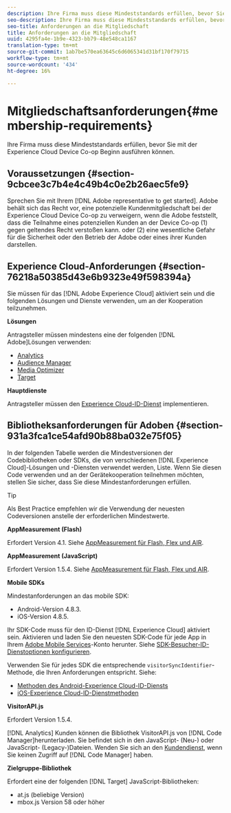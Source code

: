 ```yaml
---
description: Ihre Firma muss diese Mindeststandards erfüllen, bevor Sie mit der Experience Cloud Device Co-op Beginn ausführen können.
seo-description: Ihre Firma muss diese Mindeststandards erfüllen, bevor Sie mit der Experience Cloud Device Co-op Beginn ausführen können.
seo-title: Anforderungen an die Mitgliedschaft
title: Anforderungen an die Mitgliedschaft
uuid: 4295fa4e-1b9e-4323-bb79-48e548ca1167
translation-type: tm+mt
source-git-commit: 1ab7be570ea63645c6d6065341d31bf170f79715
workflow-type: tm+mt
source-wordcount: '434'
ht-degree: 16%

---
```



# Mitgliedschaftsanforderungen{#membership-requirements}

Ihre Firma muss diese Mindeststandards erfüllen, bevor Sie mit der Experience Cloud Device Co-op Beginn ausführen können.

## Voraussetzungen {#section-9cbcee3c7b4e4c49b4c0e2b26aec5fe9}

Sprechen Sie mit Ihrem [!DNL Adobe representative to get started]. Adobe behält sich das Recht vor, eine potenzielle Kundenmitgliedschaft bei der Experience Cloud Device Co-op zu verweigern, wenn die Adobe feststellt, dass die Teilnahme eines potenziellen Kunden an der Device Co-op (1) gegen geltendes Recht verstoßen kann. oder (2) eine wesentliche Gefahr für die Sicherheit oder den Betrieb der Adobe oder eines ihrer Kunden darstellen.

## Experience Cloud-Anforderungen {#section-76218a50385d43e6b9323e49f598394a}

Sie müssen für das [!DNL Adobe Experience Cloud] aktiviert sein und die folgenden Lösungen und Dienste verwenden, um an der Kooperation teilzunehmen.

**Lösungen**

Antragsteller müssen mindestens eine der folgenden [!DNL Adobe]Lösungen verwenden:

* [Analytics](http://www.adobe.com/de/marketing-cloud/web-analytics.html)
* [Audience Manager](http://www.adobe.com/de/marketing-cloud/data-management-platform.html)
* [Media Optimizer](http://www.adobe.com/marketing-cloud/online-advertising-management.html)
* [Target](http://www.adobe.com/marketing-cloud/testing-targeting.html)

**Hauptdienste**

Antragsteller müssen den [Experience Cloud-ID-Dienst](https://docs.adobe.com/content/help/de-DE/id-service/using/home.html) implementieren.

## Bibliotheksanforderungen für Adoben {#section-931a3fca1ce54afd90b88ba032e75f05}

In der folgenden Tabelle werden die Mindestversionen der Codebibliotheken oder SDKs, die von verschiedenen [!DNL Experience Cloud]-Lösungen und -Diensten verwendet werden, Liste. Wenn Sie diesen Code verwenden und an der Gerätekooperation teilnehmen möchten, stellen Sie sicher, dass Sie diese Mindestanforderungen erfüllen.

>[!TIP]
>
>Als Best Practice empfehlen wir die Verwendung der neuesten Codeversionen anstelle der erforderlichen Mindestwerte.

**AppMeasurement (Flash)**

Erfordert Version 4.1. Siehe [AppMeasurement für Flash, Flex und AIR](https://github.com/AdobeDocs/analytics-1.4-apis/blob/master/docs/data-insertion-api/index.md).

**AppMeasurement (JavaScript)**

Erfordert Version 1.5.4. Siehe [AppMeasurement für Flash, Flex und AIR](https://docs.adobe.com/content/help/de-DE/analytics/implementation/js/migrate-from-hcode.html).

**Mobile SDKs**

Mindestanforderungen an das mobile SDK:

* Android-Version 4.8.3.
* iOS-Version 4.8.5.

Ihr SDK-Code muss für den ID-Dienst [!DNL Experience Cloud] aktiviert sein. Aktivieren und laden Sie den neuesten SDK-Code für jede App in Ihrem [Adobe Mobile Services](https://mobilemarketing.adobe.com/)-Konto herunter. Siehe [SDK-Besucher-ID-Dienstoptionen konfigurieren](https://docs.adobe.com/content/help/de-DE/mobile-services/using/manage-app-settings-ug/configuring-app/t-config-visitor.html).

Verwenden Sie für jedes SDK die entsprechende `visitorSyncIdentifier`-Methode, die Ihren Anforderungen entspricht. Siehe:

* [Methoden des Android-Experience Cloud-ID-Diensts](https://docs.adobe.com/content/help/en/mobile-services/android/experience-cloud-android/mcvid.html)
* [iOS-Experience Cloud-ID-Dienstmethoden](https://docs.adobe.com/content/help/en/mobile-services/ios/exp-cloud-ios/mcvid.html)

**VisitorAPI.js**

Erfordert Version 1.5.4.

[!DNL Analytics] Kunden können die Bibliothek VisitorAPI.js von  [!DNL Code Manager]herunterladen. Sie befindet sich in den JavaScript- (Neu-) oder JavaScript- (Legacy-)Dateien. Wenden Sie sich an den [Kundendienst](https://helpx.adobe.com/de/marketing-cloud/contact-support.html), wenn Sie keinen Zugriff auf [!DNL Code Manager] haben.

**Zielgruppe-Bibliothek**

Erfordert eine der folgenden [!DNL Target] JavaScript-Bibliotheken:

* at.js (beliebige Version)
* mbox.js Version 58 oder höher

